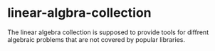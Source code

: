 # linear-algbra-collection
The linear algebra collection is supposed to provide tools for diffrent algebraic problems that are not covered by popular libraries.

